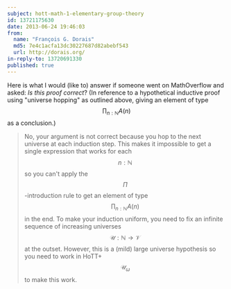 ```yaml
---
subject: hott-math-1-elementary-group-theory
id: 13721175630
date: 2013-06-24 19:46:03
from:
  name: "François G. Dorais"
  md5: 7e4c1acfa13dc30227687d82abebf543
  url: http://dorais.org/
in-reply-to: 13720691330
published: true
---
```

Here is what I would (like to) answer if someone went on MathOverflow and asked: _Is this proof correct_? (In reference to a hypothetical inductive proof using "universe hopping" as outlined above, giving an element of type $$\prod_{n:\mathbb{N}} A(n)$$ as a conclusion.) 

> No, your argument is not correct because you hop to the next universe at each induction step. This makes it impossible to get a single expression that works for each $$n:\mathbb{N}$$ so you can't apply the $$\Pi$$-introduction rule to get an element of type $$\prod_{n:\mathbb{N}} A(n)$$ in the end. To make your induction uniform, you need to fix an infinite sequence of increasing universes $$\mathcal{U}:\mathbb{N}\to\mathcal{V}$$ at the outset. However, this is a (mild) large universe hypothesis so you need to work in HoTT+$$\mathcal{U}_\omega$$ to make this work. 
